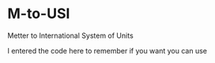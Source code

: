 # M-to-USI

Metter to International System of Units

I entered the code here to remember if you want you can use
